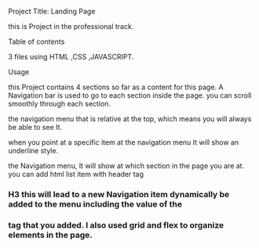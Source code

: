 Project Title: Landing Page

this is  Project  in the professional track.

Table of contents

3 files using HTML ,CSS ,JAVASCRIPT.


Usage


this Project contains 4 sections so far  as a content for this page.
A Navigation bar is used to go to each section inside the page.
you can scroll smoothly through each section.


the navigation menu that is relative at the top, which means you will always be able to see It.

when you point at a specific item at the navigation menu It will show an underline style.

the Navigation menu, It will show at which section in the page you are at.
you can add html list item with header tag <h3>  H3 this will lead to a new Navigation item dynamically be added to the menu including the value of the <h3> tag that you added.
I also used grid and flex to organize elements in the page.
